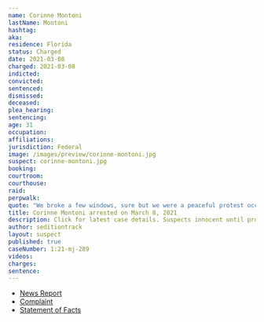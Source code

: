 ```yaml
---
name: Corinne Montoni
lastName: Montoni
hashtag:
aka:
residence: Florida
status: Charged
date: 2021-03-08
charged: 2021-03-08
indicted:
convicted: 
sentenced: 
dismissed: 
deceased:
plea_hearing:
sentencing:
age: 31
occupation:
affiliations:
jurisdiction: Federal
image: /images/preview/corinne-montoni.jpg
suspect: corinne-montoni.jpg
booking:
courtroom:
courthouse:
raid:
perpwalk:
quote: "We broke a few windows, sure but we were a peaceful protest occupying the people's property..."
title: Corinne Montoni arrested on March 8, 2021
description: Click for latest case details. Suspects innocent until proven guilty.
author: seditiontrack
layout: suspect
published: true
caseNumber: 1:21-mj-289
videos:
charges:
sentence:
---
```

- [News Report](https://www.fox13news.com/news/lakeland-woman-charged-with-being-at-u-s-capitol-attack)
- [Complaint](https://www.justice.gov/usao-dc/case-multi-defendant/file/1378976/download)
- [Statement of Facts](https://www.justice.gov/usao-dc/case-multi-defendant/file/1378971/download)
